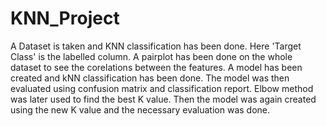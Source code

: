 # KNN_Project
A Dataset is taken and KNN classification has been done.
Here 'Target Class' is the labelled column.
A pairplot has been done on the whole dataset to see the corelations between the features.
A model has been created and kNN classification has been done.
The model was then evaluated using confusion matrix and classification report.
Elbow method was later used to find the best K value.
Then the model was again created using the new K value and the necessary evaluation was done.
